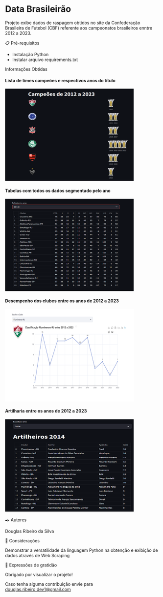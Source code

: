 <H1>Data Brasileirão</H1>

Projeto exibe dados de raspagem obtidos no site da Confederação Brasileira de Futebol (CBF)
referente aos campeonatos brasileiros enntre 2012 a 2023.


📋 Pré-requisitos

- Instalação Python
- Instalar arquivo requirements.txt


Informações Obtidas

<div class="container">
  <h4>Lista de times campeões e respectivos anos do título</h4>
  <img src="campeoes.png" caption="Lista de times campeões e respectivos anos do título" width="420" height="300">
</div>


<div class="container1">
  <h4>Tabelas com todos os dados segmentado pelo ano</h4>
  <img src="tabelas.PNG" caption="Tabelas com todos os dados segmentado pelo ano" width="420" height="300">
</div>


<div class="container2">
  <h4>Desempenho dos clubes entre os anos de 2012 a 2023</h4>
  <img src="classificacao.png" caption="Desempenho dos clubes entre os anos de 2012 a 2023" width="420" height="300">
</div>

<div class="container3">
  <h4>Artilharia entre os anos de 2012 a 2023</h4>
  <img src="artilharia.png" caption="Artilharia entre os anos de 2012 a 2023" width="420" height="300">
</div>


✒️ Autores

Douglas Ribeiro da Silva

🔩 Considerações 

Demonstrar a versatilidade da linguagem Python na obtenção e exibição de dados através de Web Scraping 

🎁 Expressões de gratidão

Obrigado por visualizar o projeto!

Caso tenha alguma contribuição envie para douglas.ribeiro.dev1@gmail.com


  
